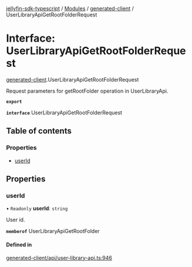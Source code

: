 [jellyfin-sdk-typescript](../README.md) / [Modules](../modules.md) / [generated-client](../modules/generated_client.md) / UserLibraryApiGetRootFolderRequest

# Interface: UserLibraryApiGetRootFolderRequest

[generated-client](../modules/generated_client.md).UserLibraryApiGetRootFolderRequest

Request parameters for getRootFolder operation in UserLibraryApi.

**`export`**

**`interface`** UserLibraryApiGetRootFolderRequest

## Table of contents

### Properties

- [userId](generated_client.UserLibraryApiGetRootFolderRequest.md#userid)

## Properties

### userId

• `Readonly` **userId**: `string`

User id.

**`memberof`** UserLibraryApiGetRootFolder

#### Defined in

[generated-client/api/user-library-api.ts:946](https://github.com/thornbill/jellyfin-sdk-typescript/blob/e430881/src/generated-client/api/user-library-api.ts#L946)
